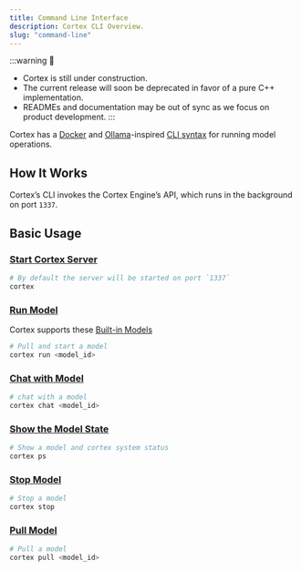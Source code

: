 ```yaml
---
title: Command Line Interface
description: Cortex CLI Overview.
slug: "command-line"
---
```


:::warning
🚧
- Cortex is still under construction.
- The current release will soon be deprecated in favor of a pure C++ implementation.
- READMEs and documentation may be out of sync as we focus on product development.
:::

Cortex has a [Docker](https://docs.docker.com/engine/reference/commandline/cli/) and [Ollama](https://ollama.com/)-inspired [CLI syntax](/docs/cli) for running model operations. 

## How It Works
Cortex’s CLI invokes the Cortex Engine’s API, which runs in the background on port `1337`. 


## Basic Usage
### [Start Cortex Server](/docs/cli)
```bash
# By default the server will be started on port `1337`
cortex
```
### [Run Model](/docs/cli/run)
Cortex supports these [Built-in Models](/models)
```bash
# Pull and start a model
cortex run <model_id>
```
### [Chat with Model](/docs/cli/chat)
```bash
# chat with a model
cortex chat <model_id>
```
### [Show the Model State](/docs/cli/ps) 
```bash
# Show a model and cortex system status
cortex ps
```
### [Stop Model](/docs/cli/stop)
```bash
# Stop a model
cortex stop
```
### [Pull Model](/docs/cli/pull)
```bash
# Pull a model
cortex pull <model_id>
```

